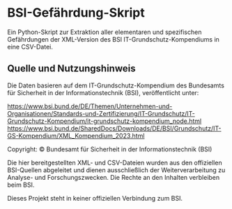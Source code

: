 # BSI-Gefährdung-Skript

Ein Python-Skript zur Extraktion aller elementaren und spezifischen Gefährdungen der XML-Version des BSI IT-Grundschutz-Kompendiums in eine CSV-Datei.

## Quelle und Nutzungshinweis

Die Daten basieren auf dem IT-Grundschutz-Kompendium des Bundesamts für Sicherheit in der Informationstechnik (BSI), veröffentlicht unter:

https://www.bsi.bund.de/DE/Themen/Unternehmen-und-Organisationen/Standards-und-Zertifizierung/IT-Grundschutz/IT-Grundschutz-Kompendium/it-grundschutz-kompendium_node.html
https://www.bsi.bund.de/SharedDocs/Downloads/DE/BSI/Grundschutz/IT-GS-Kompendium/XML_Kompendium_2023.html

Copyright:
© Bundesamt für Sicherheit in der Informationstechnik (BSI)

Die hier bereitgestellten XML- und CSV-Dateien wurden aus den offiziellen BSI-Quellen abgeleitet und dienen ausschließlich der Weiterverarbeitung zu Analyse- und Forschungszwecken. Die Rechte an den Inhalten verbleiben beim BSI.

Dieses Projekt steht in keiner offiziellen Verbindung zum BSI.
